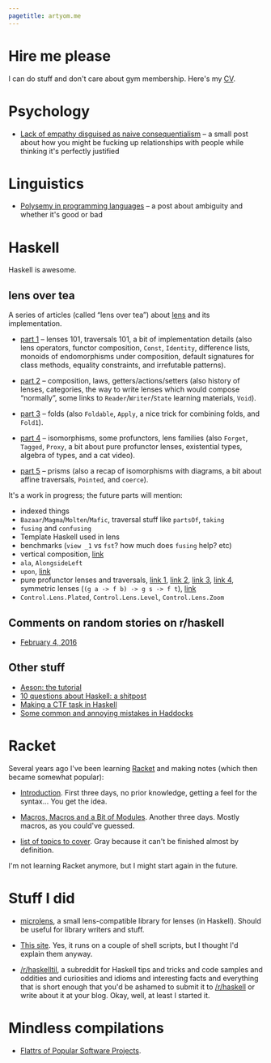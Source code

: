 ```yaml
---
pagetitle: artyom.me
---
```


# Hire me please

I can do stuff and don't care about gym membership. Here's my [CV](/cv).

# Psychology

  * [Lack of empathy disguised as naive consequentialism](/empathy-consequentialism) – a small post about how you might be fucking up relationships with people while thinking it's perfectly justified

# Linguistics

  * [Polysemy in programming languages](/polysemy) – a post about ambiguity and whether it's good or bad

# Haskell

Haskell is awesome.

## lens over tea

A series of articles (called “lens over tea”) about [lens](@hackage) and its implementation.

  * [part 1](/lens-over-tea-1) – lenses 101, traversals 101, a bit of implementation details (also lens operators, functor composition, `Const`, `Identity`, difference lists, monoids of endomorphisms under composition, default signatures for class methods, equality constraints, and irrefutable patterns).

  * [part 2](/lens-over-tea-2) – composition, laws, getters/actions/setters (also history of lenses, categories, the way to write lenses which would compose “normally”, some links to `Reader`/`Writer`/`State` learning materials, `Void`).

  * [part 3](/lens-over-tea-3) – folds (also `Foldable`, `Apply`, a nice trick for combining folds, and `Fold1`).

  * [part 4](/lens-over-tea-4) – isomorphisms, some profunctors, lens families (also `Forget`, `Tagged`, `Proxy`, a bit about pure profunctor lenses, existential types, algebra of types, and a cat video).

  * [part 5](/lens-over-tea-5) – prisms (also a recap of isomorphisms with diagrams, a bit about affine traversals, `Pointed`, and `coerce`).

It's a work in progress; the future parts will mention:

  * indexed things
  * `Bazaar`/`Magma`/`Molten`/`Mafic`, traversal stuff like `partsOf`, `taking`
  * `fusing` and `confusing`
  * Template Haskell used in lens
  * benchmarks (`view _1` vs `fst`? how much does `fusing` help? etc)
  * vertical composition, [link](http://stackoverflow.com/a/17529470/615030)
  * `ala`, `AlongsideLeft`
  * `upon`, [link](http://stackoverflow.com/q/17006679/615030)
  * pure profunctor lenses and traversals, [link 1](https://www.reddit.com/r/haskell/comments/1jeo0p/theres_a_massive_gap_between_the_average_and/cbe1ebv), [link 2](https://github.com/purescript-contrib/purescript-lens/issues/26), [link 3](http://lpaste.net/103359), [link 4](http://r6research.livejournal.com/27476.html), symmetric lenses (`(g a -> f b) -> g s -> f t`), [link](http://slbkbs.org/pr.hs)
  * `Control.Lens.Plated`, `Control.Lens.Level`, `Control.Lens.Zoom`

## Comments on random stories on r/haskell

  * [February 4, 2016](/haskell-reddit-1)

## Other stuff

  * [Aeson: the tutorial](/aeson)
  * [10 questions about Haskell: a shitpost](/haskell-10)
  * [Making a CTF task in Haskell](/haskell-ctf)
  * [Some common and annoying mistakes in Haddocks](/haddock-mistakes)

# Racket

Several years ago I've been learning [Racket](@w:Racket (programming language)) and making notes (which then became somewhat popular):

  * [Introduction](/learning-racket-1). First three days, no prior knowledge, getting a feel for the syntax... You get the idea.

  * [Macros, Macros and a Bit of Modules](/learning-racket-2). Another three days. Mostly macros, as you could've guessed.

<div class="gray">

  * [list of topics to cover](/racket-topics). Gray because it can't be finished almost by definition.

</div>

I'm not learning Racket anymore, but I might start again in the future.

# Stuff I did

  * [microlens](@gh:aelve/microlens), a small lens-compatible library for lenses (in Haskell). Should be useful for library writers and stuff.

  * [This site](/inside). Yes, it runs on a couple of shell scripts, but I thought I'd explain them anyway.

  * [/r/haskelltil](http://reddit.com/r/haskelltil), a subreddit for Haskell tips and tricks and code samples and oddities and curiosities and idioms and interesting facts and everything that is short enough that you'd be ashamed to submit it to [/r/haskell](http://reddit.com/r/haskell) or write about it at your blog. Okay, well, at least I started it.

# Mindless compilations

  * [Flattrs of Popular Software Projects](/flattrs).
